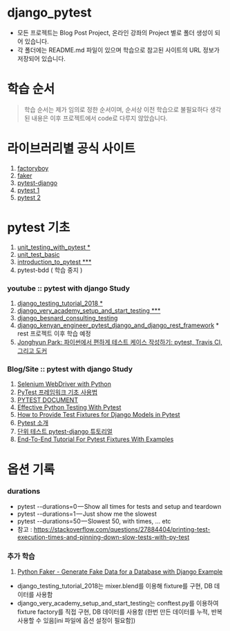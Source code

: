 # django_pytest
- 모든 프로젝트는 Blog Post Project, 온라인 강좌의 Project 별로 폴더 생성이 되어 있습니다.
- 각 폴더에는 README.md 파일이 있으며 학습으로 참고된 사이트의 URL 정보가 저장되어 있습니다.

# 학습 순서
> 학습 순서는 제가 임의로 정한 순서이며, 순서상 이전 학습으로 불필요하다 생각된 내용은 이후 프로젝트에서 code로 다루지 않았습니다.

# 라이브러리별 공식 사이트
1. [factoryboy](https://factoryboy.readthedocs.io/en/stable/reference.html)
2. [faker](https://faker.readthedocs.io/en/master/)
3. [pytest-django](https://pytest-django.readthedocs.io/en/latest/)
4. [pytest 1](https://docs.pytest.org/en/6.2.x/)
5. [pytest 2](https://docs.pytest.org/en/6.2.x/contents.html)
# pytest 기초
1. [unit_testing_with_pytest *](https://coursesfree.org/course/python-3-unit-testing-with-pytest/)
2. [unit_test_basic](https://dev-jacob.tistory.com/entry/Django-%EC%9C%A0%EB%8B%9B-%ED%85%8C%EC%8A%A4%ED%8A%B8-with-Pytest-1)
3. [introduction_to_pytest  ***](https://testautomationu.applitools.com/pytest-tutorial/chapter7.html)
4. pytest-bdd ( 학습 중지 )
### youtube :: pytest with django Study
1. [django_testing_tutorial_2018 *](https://www.youtube.com/watch?v=B-qYGeLpUtE&t=5s)
2. [django_very_academy_setup_and_start_testing ***](https://www.youtube.com/watch?v=LYX6nlECcro&t=5s)
3. [django_besnard_consulting_testing](https://www.youtube.com/watch?v=6pYrwjAMXmE)
4. [django_kenyan_engineer_pytest_django_and_django_rest_framework](https://www.youtube.com/watch?v=KIIdbVs7e8I&list=PLP1DxoSC17LZTTzgfq0Dimkm6eWJQC9ki) * rest 프로젝트 이후 학습 예정
5. [Jonghyun Park: 파이썬에서 편하게 테스트 케이스 작성하기: pytest, Travis CI, 그리고 도커](https://www.youtube.com/watch?v=rxCjxX4tT1E&t=1696s)

### Blog/Site :: pytest with django Study
1. [Selenium WebDriver with Python](https://testautomationu.applitools.com/selenium-webdriver-python-tutorial/)
2. [PyTest 프레임워크 기초 사용법](https://jangseongwoo.github.io/test/pytest_basic/)
3. [PYTEST DOCUMENT](https://mjyoo2.github.io/pytest_document_KR/pytest%20document/installation-and-getting-start/)
4. [Effective Python Testing With Pytest](https://realpython.com/pytest-python-testing/)
5. [How to Provide Test Fixtures for Django Models in Pytest](https://realpython.com/django-pytest-fixtures/)
6.  [Pytest 소개](https://velog.io/@sangyeon217/pytest)
7. [단위 테스트 pytest-django 튜토리얼](https://jadehan.tistory.com/4)
8. [End-To-End Tutorial For Pytest Fixtures With Examples](https://www.lambdatest.com/blog/end-to-end-tutorial-for-pytest-fixtures-with-examples/)


# 옵션 기록
### durations
- pytest --durations=0 — Show all times for tests and setup and teardown
- pytest --durations=1 — Just show me the slowest
- pytest --durations=50 — Slowest 50, with times, … etc
- 참고 : https://stackoverflow.com/questions/27884404/printing-test-execution-times-and-pinning-down-slow-tests-with-py-test

### 추가 학습
1. [Python Faker - Generate Fake Data for a Database with Django Example](https://www.youtube.com/watch?v=8LHdbaV7Dvo)

* django_testing_tutorial_2018는 mixer.blend를 이용해 fixture를 구현, DB 데이터를 사용함
* django_very_academy_setup_and_start_testing는 conftest.py를 이용하여 fixture factory를 직접 구현, DB 데이터를 사용함 (한번 만든 데이터를 누적, 반복 사용할 수 있음[ini 파일에 옵션 설정이 필요함])